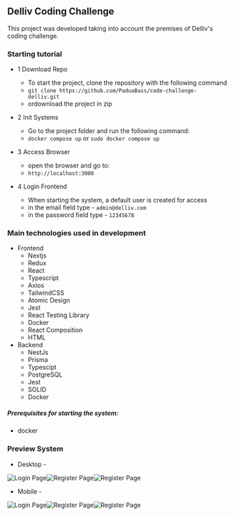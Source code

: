 ## Delliv Coding Challenge

This project was developed taking into account the premises of Delliv's coding challenge.

### Starting tutorial

* 1 Download Repo

  * To start the project, clone the repository with the following command
  * `git clone https://github.com/PaduaBass/code-challenge-delliv.git`
  * ordownload the project in zip
* 2 Init Systems

  * Go to the project folder and run the following command:
  * `docker compose up` or `sudo docker compose up`
* 3 Access Browser

  * open the browser and go to:
  * `http://localhost:3000`
* 4 Login Frontend

  * When starting the system, a default user is created for access
  * in the email field type - `admin@delliv.com`
  * in the password field type - `12345678`

### Main technologies used in development

* Frontend
  * Nextjs
  * Redux
  * React
  * Typescript
  * Axios
  * TailwindCSS
  * Atomic Design
  * Jest
  * React Testing Library
  * Docker
  * React Composition
  * HTML
* Backend
  * NestJs
  * Prisma
  * Typescipt
  * PostgreSQL
  * Jest
  * SOLID
  * Docker

##### Prerequisites for starting the system:

* docker


### Preview System

* Desktop - 
<div style="display: flex; ">
  <img href="./frontend/src/assets/login.png" with="300" title="Login Page">
  <img href="./frontend/src/assets/register.png" with="300" title="Register Page">
  <img href="./frontend/src/assets/orderlist.png" with="300" title="Register Page">
</div>

* Mobile -

<div style="display: flex; ">
  <img href="./frontend/src/assets/login.png" with="300" title="Login Page">
  <img href="./frontend/src/assets/register.png" with="300" title="Register Page">
  <img href="./frontend/src/assets/orderlist.png" with="300" title="Register Page">
</div>